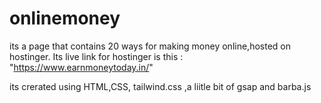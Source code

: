 # onlinemoney
its a page that contains 20 ways for making money online,hosted on hostinger.
Its live link for hostinger is this : "https://www.earnmoneytoday.in/"

its crerated using HTML,CSS, tailwind.css ,a liitle bit of gsap and barba.js 


